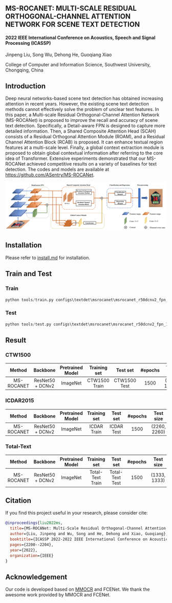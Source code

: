 ## MS-ROCANET: MULTI-SCALE RESIDUAL ORTHOGONAL-CHANNEL ATTENTION NETWORK FOR SCENE TEXT DETECTION

#### 2022 IEEE International Conference on Acoustics, Speech and Signal Processing (ICASSP)

Jinpeng Liu, Song Wu, Dehong He, Guoqiang Xiao

College of Computer and Information Science, Southwest University, Chongqing, China


## Introduction

Deep neural networks-based scene text detection has obtained increasing attention in recent years. However, the existing scene text detection methods cannot effectively solve the problem of unclear text features. In this paper, a Multi-scale Residual Orthogonal-Channel Attention Network (MS-ROCANet) is proposed to improve the recall and accuracy of scene text detection. Specifically, a Detail-aware FPN is designed to capture more detailed information. Then, a Shared Composite Attention Head (SCAH) consists of a Residual Orthogonal Attention Module (ROAM), and a Residual Channel Attention Block (RCAB) is proposed. It can enhance textual region features at a multi-scale level. Finally, a global context extraction module is proposed to obtain global contextual information after referring to the core idea of Transformer. Extensive experiments demonstrated that our MS-ROCANet achieved competitive results on a variety of baselines for text detection. The codes and models are available at https://github.com/ASentry/MS-ROCANet.

<div align="left">
  <img src="resources/flowchart.png"/>
</div>


## Installation

Please refer to [install.md](docs/install.md) for installation.

## Train and Test

### Train

```python
python tools/train.py configs\textdet\msrocanet\msrocanet_r50dcnv2_fpn_1500e_ctw1500.py --work-dir work-dirs/msrocanet/ctw1500 --gpus 1 
```

### Test

```python
python tools/test.py configs\textdet\msrocanet\msrocanet_r50dcnv2_fpn_1500e_ctw1500.py ${CHECKPOINT_FILE} --eval hmean-iou --show-dir result/ctw1500
```

## Result

### CTW1500

|   Method   | Backbone         | Pretrained Model | Training set  |   Test set   | #epochs | Test size   | Recall | Precision | Hmean |
| :----:| :----: | :----: | :----:| :----:| :----:| :----:| :----:| :----:| :----:|
| MS-ROCANET | ResNet50 + DCNv2 | ImageNet | CTW1500 Train | CTW1500 Test | 1500 | (736, 1080) | 0.834 | 0.882 | 0.857 |

### ICDAR2015

|   Method   | Backbone         | Pretrained Model | Training set  |   Test set   | #epochs | Test size   | Recall | Precision | Hmean |
| :----:| :----: | :----: | :----:| :----:| :----:| :----:| :----:| :----:| :----:|
| MS-ROCANET | ResNet50 + DCNv2 | ImageNet | ICDAR Train | ICDAR Test | 1500 | (2260, 2260) | 0.832 | 0.898 | 0.864 |

### Total-Text

|   Method   | Backbone         | Pretrained Model | Training set  |   Test set   | #epochs | Test size   | Recall | Precision | Hmean |
| :----:| :----: | :----: | :----:| :----:| :----:| :----:| :----:| :----:| :----:|
| MS-ROCANET | ResNet50 + DCNv2 | ImageNet | Total-Text Train | Total-Text Test | 1500 | (1333, 1333) | 0.833 | 0.856 | 0.845 |

## Citation

If you find this project useful in your research, please consider cite:

```bibtex
@inproceedings{liu2022ms,
  title={MS-ROCANet: Multi-Scale Residual Orthogonal-Channel Attention Network for Scene Text Detection},
  author={Liu, Jinpeng and Wu, Song and He, Dehong and Xiao, Guoqiang},
  booktitle={ICASSP 2022-2022 IEEE International Conference on Acoustics, Speech and Signal Processing (ICASSP)},
  pages={2200--2204},
  year={2022},
  organization={IEEE}
}
```

## Acknowledgement

Our code is developed based on [MMOCR](https://github.com/open-mmlab/mmocr) and FCENet. We thank the awesome work provided by MMOCR and FCENet.
